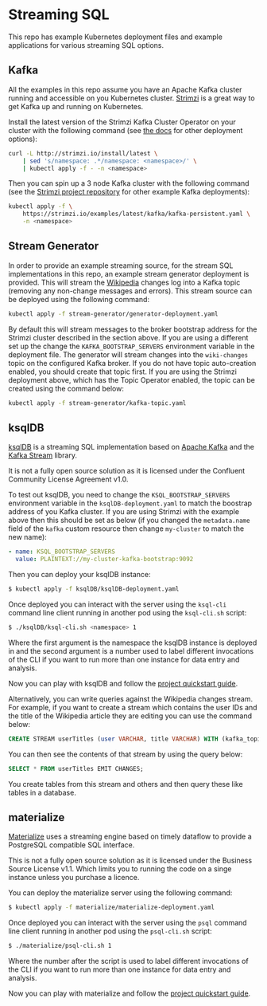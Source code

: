 # Streaming SQL

This repo has example Kubernetes deployment files and example applications for various streaming SQL options.

## Kafka

All the examples in this repo assume you have an Apache Kafka cluster running and accessible on you Kubernetes cluster. [Strimzi](https://strimzi.io/) is a great way to get Kafka up and running on Kubernetes.

Install the latest version of the Strimzi Kafka Cluster Operator on your cluster with the following command (see [the docs](https://strimzi.io/docs/latest/#downloads-str) for other deployment options):

```bash
curl -L http://strimzi.io/install/latest \
    | sed 's/namespace: .*/namespace: <namespace>/' \
    | kubectl apply -f - -n <namespace>
```

Then you can spin up a 3 node Kafka cluster with the following command (see the [Strimzi project repository](https://github.com/strimzi/strimzi-kafka-operator/tree/master/examples/kafka) for other example Kafka deployments):

```bash
kubectl apply -f \
    https://strimzi.io/examples/latest/kafka/kafka-persistent.yaml \
    -n <namespace>
```

## Stream Generator

In order to provide an example streaming source, for the stream SQL implementations in this repo, an example stream generator deployment is provided. This will stream the [Wikipedia](https://wikipedia.org) changes log into a Kafka topic (removing any non-change messages and errors). This stream source can be deployed using the following command:

```bash
kubectl apply -f stream-generator/generator-deployment.yaml
```

By default this will stream messages to the broker bootstrap address for the Strimzi cluster described in the section above. If you are using a different set up the change the `KAFKA_BOOTSTRAP_SERVERS` environment variable in the deployment file.
The generator will stream changes into the `wiki-changes` topic on the configured Kafka broker. If you do not have topic auto-creation enabled, you should create that topic first. If you are using the Strimzi deployment above, which has the Topic Operator enabled, the topic can be created using the command below:

```bash
kubectl apply -f stream-generator/kafka-topic.yaml
```

## ksqlDB

[ksqlDB](https://ksqldb.io/) is a streaming SQL implementation based on [Apache Kafka](https://kafka.apache.org/) and the [Kafka Stream](https://kafka.apache.org/documentation/streams/) library.

It is not a fully open source solution as it is licensed under the Confluent Community License Agreement v1.0.

To test out ksqlDB, you need to change the `KSQL_BOOTSTRAP_SERVERS` environment variable in the `ksqlDB-deployment.yaml` to match the boostrap address of you Kafka cluster. If you are using Strimzi with the example above then this should be set as below (if you changed the `metadata.name` field of the `kafka` custom resource then change `my-cluster` to match the new name):

```yaml
- name: KSQL_BOOTSTRAP_SERVERS
  value: PLAINTEXT://my-cluster-kafka-bootstrap:9092
```

Then you can deploy your ksqlDB instance:

```bash
$ kubectl apply -f ksqlDB/ksqlDB-deployment.yaml
```

Once deployed you can interact with the server using the `ksql-cli` command line client running in another pod using the `ksql-cli.sh` script:

```bash
$ ./ksqlDB/ksql-cli.sh <namespace> 1
```

Where the first argument is the namespace the ksqlDB instance is deployed in and the second argument is a number used to label different invocations of the CLI if you want to run more than one instance for data entry and analysis.

Now you can play with ksqlDB and follow the [project quickstart guide](https://ksqldb.io/quickstart.html). 

Alternatively, you can write queries against the Wikipedia changes stream. For example, if you want to create a stream which contains the user IDs and the title of the Wikipedia article they are editing you can use the command below:

```sql
CREATE STREAM userTitles (user VARCHAR, title VARCHAR) WITH (kafka_topic='wiki-changes', key='user', value_format='json');
```

You can then see the contents of that stream by using the query below:

```sql
SELECT * FROM userTitles EMIT CHANGES;
```

You create tables from this stream and others and then query these like tables in a database.

## materialize

[Materialize](https://materialize.io/) uses a streaming engine based on timely dataflow to provide a PostgreSQL compatible SQL interface. 

This is not a fully open source solution as it is licensed under the Business Source License v1.1. Which limits you to running the code on a singe instance unless you purchase a licence.

You can deploy the materialize server using the following command:

```bash
$ kubectl apply -f materialize/materialize-deployment.yaml
```

Once deployed you can interact with the server using the `psql` command line client running in another pod using the `psql-cli.sh` script:

```bash
$ ./materialize/psql-cli.sh 1
```

Where the number after the script is used to label different invocations of the CLI if you want to run more than one instance for data entry and analysis.

Now you can play with materialize and follow the [project quickstart guide](https://materialize.io/docs/get-started/).
